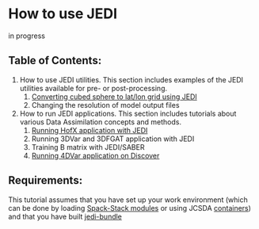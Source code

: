 # How to use JEDI

<div class="alert alert-block alert-warning"> in progress </div>


## Table of Contents:
1. How to use JEDI utilities. This section includes examples of the JEDI utilities available for pre- or post-processing.
   1. [Converting cubed sphere to lat/lon grid using JEDI](https://mer-a-o.github.io/howtojedi/jedi_utils/run_convert_to_latlon/convert_to_latlon.html)
   2. Changing the resolution of model output files
2. How to run JEDI applications. This section includes tutorials about various Data Assimilation concepts and methods.
   1. [Running HofX application with JEDI](https://mer-a-o.github.io/howtojedi/jedi_applications/run_hofx/run_hofx.html)
   2. Running 3DVar and 3DFGAT application with JEDI
   3. Training B matrix with JEDI/SABER
   4. [Running 4DVar application on Discover](https://mer-a-o.github.io/howtojedi/jedi_applications/run_var/4dvar/run_4dvar_discover.html)

## Requirements:
This tutorial assumes that you have set up your work environment (which can be done by loading [Spack-Stack modules](https://spack-stack.readthedocs.io/en/1.5.1/PreConfiguredSites.html) or using JCSDA [containers](https://jointcenterforsatellitedataassimilation-jedi-docs.readthedocs-hosted.com/en/latest/using/jedi_environment/containers/container_overview.html)) and that you have built [jedi-bundle](https://jointcenterforsatellitedataassimilation-jedi-docs.readthedocs-hosted.com/en/latest/using/building_and_running/building_jedi.html)


